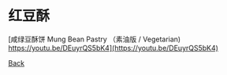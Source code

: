 # 红豆酥



[咸绿豆酥饼 Mung Bean Pastry （素油版 / Vegetarian) https://youtu.be/DEuyrQS5bK4](https://youtu.be/DEuyrQS5bK4)

[Back](../index.md)
